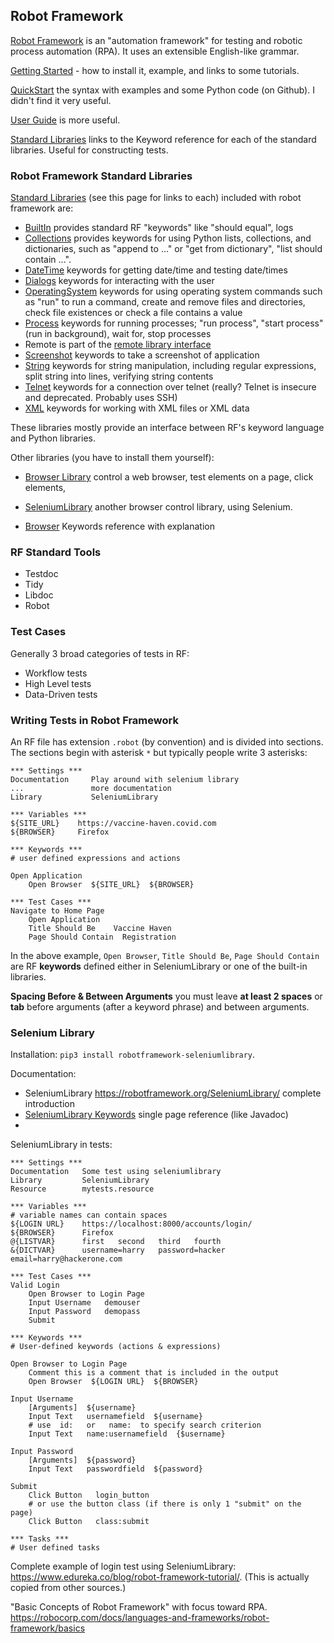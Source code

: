 ## Robot Framework

[Robot Framework](https://robotframework.org) is an
"automation framework" for testing and robotic process automation (RPA).
It uses an extensible English-like grammar.

[Getting Started](https://robotframework.org/#getting-started) - how to install
it, example, and links to some tutorials.

[QuickStart](https://github.com/robotframework/QuickStartGuide/blob/master/QuickStart.rst) the syntax with examples and some Python code (on Github). I didn't find it very useful.

[User Guide](http://robotframework.org/robotframework/latest/RobotFrameworkUserGuide.html) is more useful.

[Standard Libraries](http://robotframework.org/robotframework/#standard-libraries) links to the Keyword reference for each of the standard libraries. Useful for constructing tests.


### Robot Framework Standard Libraries

[Standard Libraries](http://robotframework.org/robotframework/#standard-libraries) (see this page for links to each) included with robot framework are:

- [BuiltIn][] provides standard RF "keywords" like "should equal", logs
- [Collections][] provides keywords for using Python lists, collections, and dictionaries, such as "append to ..." or "get from dictionary", "list should contain ...".
- [DateTime][] keywords for getting date/time and testing date/times
- [Dialogs][] keywords for interacting with the user
- [OperatingSystem][] keywords for using operating system commands such as "run" to run a command, create and remove files and directories, check file existences or check a file contains a value
- [Process][] keywords for running processes; "run process", "start process" (run in background), wait for, stop processes
- Remote is part of the [remote library interface][remote-library]
- [Screenshot][] keywords to take a screenshot of application
- [String][] keywords for string manipulation, including regular expressions, split string into lines, verifying string contents
- [Telnet][] keywords for a connection over telnet (really? Telnet is insecure and deprecated. Probably uses SSH)
- [XML][] keywords for working with XML files or XML data

[BuiltIn]: http://robotframework.org/robotframework/latest/libraries/BuiltIn.html
[Collections]: http://robotframework.org/robotframework/latest/libraries/Collections.html
[DateTime]: http://robotframework.org/robotframework/latest/libraries/DateTime.html
[Dialogs]: http://robotframework.org/robotframework/latest/libraries/Dialogs.html
[OperatingSystem]: http://robotframework.org/robotframework/latest/libraries/OperatingSystem.html
[Process]: http://robotframework.org/robotframework/latest/libraries/Process.html
[Screenshot]: http://robotframework.org/robotframework/latest/libraries/Screenshot.html
[String]: http://robotframework.org/robotframework/latest/libraries/String.html
[Telnet]: http://robotframework.org/robotframework/latest/libraries/Telnet.html
[XML]: http://robotframework.org/robotframework/latest/libraries/XML.html
[remote-library]: https://github.com/robotframework/RemoteInterface

These libraries mostly provide an interface between RF's keyword language and Python libraries.

Other libraries (you have to install them yourself):

- [Browser Library][browser-library] control a web browser, test elements on a page, click elements,

- [SeleniumLibrary][selenium-library] another browser control library, using Selenium. 

- [Browser](https://marketsquare.github.io/robotframework-browser/Browser.html) Keywords reference with explanation


### RF Standard Tools

- Testdoc
- Tidy
- Libdoc
- Robot

### Test Cases

Generally 3 broad categories of tests in RF:

- Workflow tests
- High Level tests
- Data-Driven tests

### Writing Tests in Robot Framework

An RF file has extension `.robot` (by convention) and is divided into sections.
The sections begin with asterisk `*` but typically people write 3 asterisks:
```
*** Settings ***
Documentation     Play around with selenium library
...               more documentation
Library           SeleniumLibrary

*** Variables ***
${SITE_URL}    https://vaccine-haven.covid.com
${BROWSER}     Firefox

*** Keywords ***
# user defined expressions and actions

Open Application
    Open Browser  ${SITE_URL}  ${BROWSER}

*** Test Cases ***
Navigate to Home Page
    Open Application
    Title Should Be    Vaccine Haven
    Page Should Contain  Registration
```

In the above example, `Open Browser`, `Title Should Be`, `Page Should Contain` are RF **keywords** defined either in SeleniumLibrary or one of the built-in libraries.

**Spacing Before & Between Arguments** you must leave **at least 2 spaces** or **tab** before arguments (after a keyword phrase) and between arguments.


### Selenium Library

Installation:  `pip3 install robotframework-seleniumlibrary`.

Documentation:
- SeleniumLibrary <https://robotframework.org/SeleniumLibrary/> complete introduction
- [SeleniumLibrary Keywords](https://robotframework.org/SeleniumLibrary/SeleniumLibrary.html) single page reference (like Javadoc)
- 

SeleniumLibrary in tests:

```robot
*** Settings ***
Documentation   Some test using seleniumlibrary
Library         SeleniumLibrary
Resource        mytests.resource

*** Variables ***
# variable names can contain spaces
${LOGIN URL}    https://localhost:8000/accounts/login/
${BROWSER}      Firefox
@{LISTVAR}      first   second   third   fourth
&{DICTVAR}      username=harry   password=hacker  email=harry@hackerone.com

*** Test Cases ***
Valid Login
	Open Browser to Login Page
	Input Username   demouser
	Input Password   demopass
	Submit

*** Keywords ***
# User-defined keywords (actions & expressions)

Open Browser to Login Page
    Comment this is a comment that is included in the output
	Open Browser  ${LOGIN URL}  ${BROWSER}

Input Username
	[Arguments]  ${username}
	Input Text	 usernamefield  ${username}
    # use  id:   or   name:  to specify search criterion
    Input Text   name:usernamefield  {$username}

Input Password
	[Arguments]  ${password}
	Input Text	 passwordfield  ${password}

Submit
	Click Button   login_button
    # or use the button class (if there is only 1 "submit" on the page)
    Click Button   class:submit

*** Tasks ***
# User defined tasks

```

Complete example of login test using SeleniumLibrary:
<https://www.edureka.co/blog/robot-framework-tutorial/>.
(This is actually copied from other sources.)


[browser-library]: https://robotframework-browser.org/
[selenium-library]: https://robotframework.org/SeleniumLibrary/SeleniumLibrary.html

"Basic Concepts of Robot Framework" with focus toward RPA.
https://robocorp.com/docs/languages-and-frameworks/robot-framework/basics

